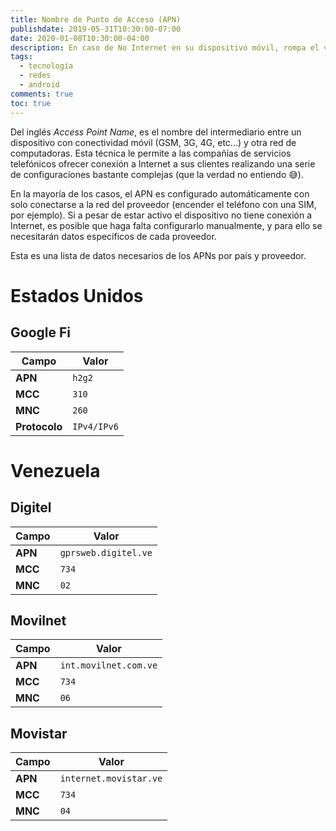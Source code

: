 ```yaml
---
title: Nombre de Punto de Acceso (APN)
publishdate: 2019-05-31T10:30:00-07:00
date: 2020-01-08T10:30:00-04:00
description: En caso de No Internet en su dispositivo móvil, rompa el vidrio.
tags:
  - tecnología
  - redes
  - android
comments: true
toc: true
---
```


Del inglés *Access Point Name*, es el nombre del intermediario entre un
dispositivo con conectividad móvil (GSM, 3G, 4G, etc...) y otra red de
computadoras. Esta técnica le permite a las compañías de servicios telefónicos
ofrecer conexión a Internet a sus clientes realizando una serie de
configuraciones bastante complejas (que la verdad no entiendo 😅).

En la mayoría de los casos, el APN es configurado automáticamente con solo
conectarse a la red del proveedor (encender el teléfono con una SIM, por
ejemplo). Si a pesar de estar activo el dispositivo no tiene conexión a
Internet, es posible que haga falta configurarlo manualmente, y para ello se
necesitarán datos específicos de cada proveedor.

Esta es una lista de datos necesarios de los APNs por país y proveedor.

# Estados Unidos

## Google Fi

| Campo | Valor |
| --- | --- |
| **APN** | `h2g2` |
| **MCC** | `310` |
| **MNC** | `260` |
| **Protocolo** | `IPv4/IPv6` |

# Venezuela

## Digitel


| Campo | Valor |
| --- | --- |
| **APN** | `gprsweb.digitel.ve` |
| **MCC** | `734` |
| **MNC** | `02` |

## Movilnet

| Campo | Valor |
| --- | --- |
| **APN** | `int.movilnet.com.ve`
| **MCC** | `734`
| **MNC** | `06`

## Movistar

| Campo | Valor |
| --- | --- |
| **APN** | `internet.movistar.ve`
| **MCC** | `734`
| **MNC** | `04`

